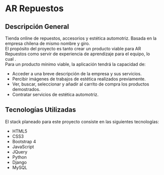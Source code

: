# AR Repuestos

## Descripción General
Tienda online de repuestos, accesorios y estética automotriz. Basada en la empresa chilena de mismo nombre y giro.
<br>
El propósito del proyecto es tanto crear un producto viable para AR Repuestos como servir de experiencia de aprendizaje para el equipo, lo cual .
<br>
Para un producto mínimo viable, la aplicación tendrá la capacidad de:
* Acceder a una breve descripción de la empresa y sus servicios.
* Percibir imágenes de trabajos de estética realizados previamente.
* Ver, buscar, seleccionar y añadir al carrito de compra los productos demostrados.
* Contratar servicios de estética automotriz.

## Tecnologías Utilizadas
El stack planeado para este proyecto consiste en las siguientes tecnologías:
* HTML5
* CSS3
* Bootstrap 4
* JavaScript
* JQuery
* Python
* Django
* MySQL
